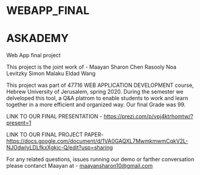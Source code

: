 # WEBAPP_FINAL
# ASKADEMY
Web App final project

This project is the joint work of -
Maayan Sharon
Chen Rasooly
Noa Levitzky
Simon Malaku
Eldad Wang

This project was part of 47716 WEB APPLICATION DEVELOPMENT course, Hebrew University of Jerusalem, spring 2020.
During the semester we delveloped this tool, a Q&A platrom to enable students to work and learn together in a more efficient and organized way.
Our final Grade was 99.

LINK TO OUR FINAL PRESENTATION - 
https://prezi.com/p/vpj4ktrhomtw/?present=1

LINK TO OUR FINAL PROJECT PAPER- 
https://docs.google.com/document/d/1VA0GAQXL7MwmkmwmCqkV2L-NJOdwlyLDLfkxXgkic-Q/edit?usp=sharing

For any related questions, issues running our demo or farther conversation please contanct Maayan at - maayansharon10@gmail.com
